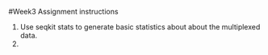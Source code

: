 #Week3 Assignment instructions
1. Use seqkit stats to generate basic statistics about about the multiplexed data.
2. 
